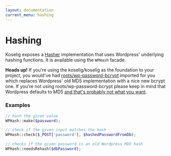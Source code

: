 ```yaml
---
layout: documentation
current_menu: hashing
---
```


# Hashing

Koselig exposes a [Hasher](https://laravel.com/docs/master/hashing) implementation that uses Wordpress' underlying hashing functions. It is available using the `WPHash` facade.

<div class="alert alert-danger" role="alert"><strong>Heads up!</strong> If you're using the koselig/koselig as the foundation to your project, you would've had <a href="https://github.com/roots/wp-password-bcrypt" target="_blank">roots/wp-password-bcrypt</a> imported for you which replaces Wordpress' old MD5 implementation with a nice new bcrypt one. If you're not using roots/wp-password-bcrypt please keep in mind that Wordpress defaults to MD5 <a href="https://en.wikipedia.org/wiki/MD5#Security" target="_blank">and that's probably not what you want</a>.</div>

### Examples

```php
// hash the given value
WPHash::make($password);

// check if the given input matches the hash
WPHash::check($_POST['password'], $hashedPasswordFromDb);

// checks if the given password is an old Wordpress MD5 hash
WPHash::needsRehash($dbPassword);
```
